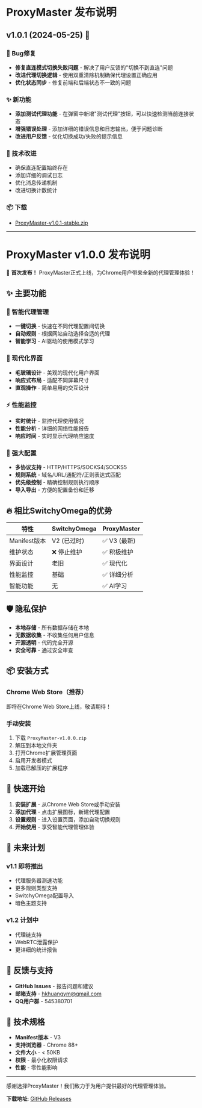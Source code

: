 # ProxyMaster 发布说明

## v1.0.1 (2024-05-25) 🔧

### 🐛 Bug修复
- **修复直连模式切换失败问题** - 解决了用户反馈的"切换不到直连"问题
- **改进代理切换逻辑** - 使用双重清除机制确保代理设置正确应用
- **优化状态同步** - 修复前端和后端状态不一致的问题

### ✨ 新功能
- **添加测试代理功能** - 在弹窗中新增"测试代理"按钮，可以快速检测当前连接状态
- **增强错误处理** - 添加详细的错误信息和日志输出，便于问题诊断
- **改进用户反馈** - 优化切换成功/失败的提示信息

### 🔧 技术改进
- 确保直连配置始终存在
- 添加详细的调试日志
- 优化消息传递机制
- 改进切换计数统计

### 📦 下载
- [ProxyMaster-v1.0.1-stable.zip](https://github.com/tiantian0514/ProxyMaster/releases/download/v1.0.1/ProxyMaster-v1.0.1-stable.zip)

---

# ProxyMaster v1.0.0 发布说明

🎉 **首次发布！** ProxyMaster正式上线，为Chrome用户带来全新的代理管理体验！

## ✨ 主要功能

### 🧠 智能代理管理
- **一键切换** - 快速在不同代理配置间切换
- **自动规则** - 根据网站自动选择合适的代理
- **智能学习** - AI驱动的使用模式学习

### 🎨 现代化界面
- **毛玻璃设计** - 美观的现代化用户界面
- **响应式布局** - 适配不同屏幕尺寸
- **直观操作** - 简单易用的交互设计

### ⚡ 性能监控
- **实时统计** - 监控代理使用情况
- **性能分析** - 详细的网络性能报告
- **响应时间** - 实时显示代理响应速度

### 🔧 强大配置
- **多协议支持** - HTTP/HTTPS/SOCKS4/SOCKS5
- **规则系统** - 域名/URL/通配符/正则表达式匹配
- **优先级控制** - 精确控制规则执行顺序
- **导入导出** - 方便的配置备份和迁移

## 🔥 相比SwitchyOmega的优势

| 特性 | SwitchyOmega | ProxyMaster |
|------|-------------|-------------|
| Manifest版本 | V2 (已过时) | ✅ V3 (最新) |
| 维护状态 | ❌ 停止维护 | ✅ 积极维护 |
| 界面设计 | 老旧 | ✅ 现代化 |
| 性能监控 | 基础 | ✅ 详细分析 |
| 智能功能 | 无 | ✅ AI学习 |

## 🛡️ 隐私保护

- **本地存储** - 所有数据存储在本地
- **无数据收集** - 不收集任何用户信息
- **开源透明** - 代码完全开源
- **安全可靠** - 通过安全审查

## 📦 安装方式

### Chrome Web Store（推荐）
即将在Chrome Web Store上线，敬请期待！

### 手动安装
1. 下载 `ProxyMaster-v1.0.0.zip`
2. 解压到本地文件夹
3. 打开Chrome扩展管理页面
4. 启用开发者模式
5. 加载已解压的扩展程序

## 🚀 快速开始

1. **安装扩展** - 从Chrome Web Store或手动安装
2. **添加代理** - 点击扩展图标，新建代理配置
3. **设置规则** - 进入设置页面，添加自动切换规则
4. **开始使用** - 享受智能代理管理体验

## 🔮 未来计划

### v1.1 即将推出
- 代理服务器测速功能
- 更多规则类型支持
- SwitchyOmega配置导入
- 暗色主题支持

### v1.2 计划中
- 代理链支持
- WebRTC泄露保护
- 更详细的统计报告

## 🤝 反馈与支持

- **GitHub Issues** - 报告问题和建议
- **邮箱支持** - hkhuangym@gmail.com
- **QQ用户群** - 545380701

## 📄 技术规格

- **Manifest版本** - V3
- **支持浏览器** - Chrome 88+
- **文件大小** - < 50KB
- **权限** - 最小化权限请求
- **性能** - 零性能影响

---

感谢选择ProxyMaster！我们致力于为用户提供最好的代理管理体验。

**下载地址**: [GitHub Releases](https://github.com/tiantian0514/ProxyMaster/releases/tag/v1.0.0) 